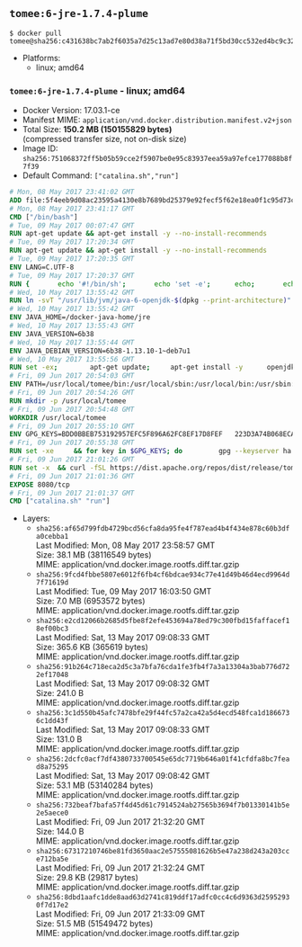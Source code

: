 ## `tomee:6-jre-1.7.4-plume`

```console
$ docker pull tomee@sha256:c431638bc7ab2f6035a7d25c13ad7e80d38a71f5bd30cc532ed4bc9c324ab39b
```

-	Platforms:
	-	linux; amd64

### `tomee:6-jre-1.7.4-plume` - linux; amd64

-	Docker Version: 17.03.1-ce
-	Manifest MIME: `application/vnd.docker.distribution.manifest.v2+json`
-	Total Size: **150.2 MB (150155829 bytes)**  
	(compressed transfer size, not on-disk size)
-	Image ID: `sha256:751068372ff5b05b59cce2f5907be0e95c83937eea59a97efce177088b8f7f39`
-	Default Command: `["catalina.sh","run"]`

```dockerfile
# Mon, 08 May 2017 23:41:02 GMT
ADD file:5f4eeb9d08ac23595a4130e8b7689bd25379e92fecf5f62e18ea0f1c95d73c33 in / 
# Mon, 08 May 2017 23:41:17 GMT
CMD ["/bin/bash"]
# Tue, 09 May 2017 00:07:47 GMT
RUN apt-get update && apt-get install -y --no-install-recommends 		ca-certificates 		curl 		wget 	&& rm -rf /var/lib/apt/lists/*
# Tue, 09 May 2017 17:20:34 GMT
RUN apt-get update && apt-get install -y --no-install-recommends 		bzip2 		unzip 		xz-utils 	&& rm -rf /var/lib/apt/lists/*
# Tue, 09 May 2017 17:20:35 GMT
ENV LANG=C.UTF-8
# Tue, 09 May 2017 17:20:37 GMT
RUN { 		echo '#!/bin/sh'; 		echo 'set -e'; 		echo; 		echo 'dirname "$(dirname "$(readlink -f "$(which javac || which java)")")"'; 	} > /usr/local/bin/docker-java-home 	&& chmod +x /usr/local/bin/docker-java-home
# Wed, 10 May 2017 13:55:42 GMT
RUN ln -svT "/usr/lib/jvm/java-6-openjdk-$(dpkg --print-architecture)" /docker-java-home
# Wed, 10 May 2017 13:55:42 GMT
ENV JAVA_HOME=/docker-java-home/jre
# Wed, 10 May 2017 13:55:43 GMT
ENV JAVA_VERSION=6b38
# Wed, 10 May 2017 13:55:44 GMT
ENV JAVA_DEBIAN_VERSION=6b38-1.13.10-1~deb7u1
# Wed, 10 May 2017 13:55:56 GMT
RUN set -ex; 		apt-get update; 	apt-get install -y 		openjdk-6-jre-headless="$JAVA_DEBIAN_VERSION" 	; 	rm -rf /var/lib/apt/lists/*; 		[ "$(readlink -f "$JAVA_HOME")" = "$(docker-java-home)" ]; 		update-alternatives --get-selections | awk -v home="$(readlink -f "$JAVA_HOME")" 'index($3, home) == 1 { $2 = "manual"; print | "update-alternatives --set-selections" }'; 	update-alternatives --query java | grep -q 'Status: manual'
# Fri, 09 Jun 2017 20:54:03 GMT
ENV PATH=/usr/local/tomee/bin:/usr/local/sbin:/usr/local/bin:/usr/sbin:/usr/bin:/sbin:/bin
# Fri, 09 Jun 2017 20:54:26 GMT
RUN mkdir -p /usr/local/tomee
# Fri, 09 Jun 2017 20:54:48 GMT
WORKDIR /usr/local/tomee
# Fri, 09 Jun 2017 20:55:10 GMT
ENV GPG_KEYS=BDD0BBEB753192957EFC5F896A62FC8EF17D8FEF 	223D3A74B068ECA354DC385CE126833F9CF64915 	7A2744A8A9AAF063C23EB7868EBE7DBE8D050EEF 	82D8419BA697F0E7FB85916EE91287822FDB81B1 	9056B710F1E332780DE7AF34CBAEBE39A46C4CA1 	A57DAF81C1B69921F4BA8723A8DE0A4DB863A7C1 	B7574789F5018690043E6DD9C212662E12F3E1DD 	B8B301E6105DF628076BD92C5483E55897ABD9B9 	DBCCD103B8B24F86FFAAB025C8BB472CD297D428 	F067B8140F5DD80E1D3B5D92318242FE9A0B1183 	FAA603D58B1BA4EDF65896D0ED340E0E6D545F97
# Fri, 09 Jun 2017 20:55:38 GMT
RUN set -xe 	&& for key in $GPG_KEYS; do 		gpg --keyserver ha.pool.sks-keyservers.net --recv-keys "$key"; 	done
# Fri, 09 Jun 2017 21:01:26 GMT
RUN set -x 	&& curl -fSL https://dist.apache.org/repos/dist/release/tomee/tomee-1.7.4/apache-tomee-1.7.4-plume.tar.gz.asc -o tomee.tar.gz.asc 	&& curl -fSL http://apache.rediris.es/tomee/tomee-1.7.4/apache-tomee-1.7.4-plume.tar.gz -o tomee.tar.gz 	&& gpg --batch --verify tomee.tar.gz.asc tomee.tar.gz 	&& tar -zxf tomee.tar.gz 	&& mv apache-tomee-plume-1.7.4/* /usr/local/tomee 	&& rm -Rf apache-tomee-plume-1.7.4 	&& rm bin/*.bat 	&& rm tomee.tar.gz*
# Fri, 09 Jun 2017 21:01:36 GMT
EXPOSE 8080/tcp
# Fri, 09 Jun 2017 21:01:37 GMT
CMD ["catalina.sh" "run"]
```

-	Layers:
	-	`sha256:af65d799fdb4729bcd56cfa8da95fe4f787ead4b4f434e878c60b3dfa0cebba1`  
		Last Modified: Mon, 08 May 2017 23:58:57 GMT  
		Size: 38.1 MB (38116549 bytes)  
		MIME: application/vnd.docker.image.rootfs.diff.tar.gzip
	-	`sha256:9fcd4fbbe5807e6012f6fb4cf6bdcae934c77e41d49b46d4ecd9964d7f71619d`  
		Last Modified: Tue, 09 May 2017 16:03:50 GMT  
		Size: 7.0 MB (6953572 bytes)  
		MIME: application/vnd.docker.image.rootfs.diff.tar.gzip
	-	`sha256:e2cd12066b2685d5fbe8f2efe453694a78ed79c300fbd15faffacef18ef00bc3`  
		Last Modified: Sat, 13 May 2017 09:08:33 GMT  
		Size: 365.6 KB (365619 bytes)  
		MIME: application/vnd.docker.image.rootfs.diff.tar.gzip
	-	`sha256:91b264c718eca2d5c3a7bfa76cda1fe3fb4f7a3a13304a3bab776d722ef17048`  
		Last Modified: Sat, 13 May 2017 09:08:32 GMT  
		Size: 241.0 B  
		MIME: application/vnd.docker.image.rootfs.diff.tar.gzip
	-	`sha256:3c1d550b45afc7478bfe29f44fc57a2ca42a5d4ecd548fca1d1866736c1dd43f`  
		Last Modified: Sat, 13 May 2017 09:08:33 GMT  
		Size: 131.0 B  
		MIME: application/vnd.docker.image.rootfs.diff.tar.gzip
	-	`sha256:2dcfc0acf7df4380733700545e65dc7719b646a01f41cfdfa8bc7fead8a75295`  
		Last Modified: Sat, 13 May 2017 09:08:42 GMT  
		Size: 53.1 MB (53140284 bytes)  
		MIME: application/vnd.docker.image.rootfs.diff.tar.gzip
	-	`sha256:732beaf7bafa57f4d45d61c7914524ab27565b3694f7b01330141b5e2e5aece0`  
		Last Modified: Fri, 09 Jun 2017 21:32:20 GMT  
		Size: 144.0 B  
		MIME: application/vnd.docker.image.rootfs.diff.tar.gzip
	-	`sha256:67317210746be81fd3650aac2e57555081626b5e47a238d243a203cce712ba5e`  
		Last Modified: Fri, 09 Jun 2017 21:32:24 GMT  
		Size: 29.8 KB (29817 bytes)  
		MIME: application/vnd.docker.image.rootfs.diff.tar.gzip
	-	`sha256:8dbd1aafc1dde8aad63d2741c819ddf17adfc0cc4c6d9363d25952930f7d17e2`  
		Last Modified: Fri, 09 Jun 2017 21:33:09 GMT  
		Size: 51.5 MB (51549472 bytes)  
		MIME: application/vnd.docker.image.rootfs.diff.tar.gzip
